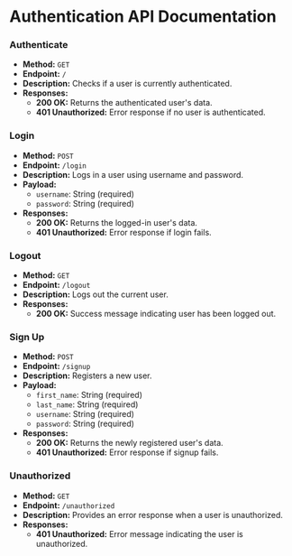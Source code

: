 # Authentication API Documentation

### Authenticate

- **Method:** `GET`
- **Endpoint:** `/`
- **Description:** Checks if a user is currently authenticated.
- **Responses:**
  - **200 OK:** Returns the authenticated user's data.
  - **401 Unauthorized:** Error response if no user is authenticated.

### Login

- **Method:** `POST`
- **Endpoint:** `/login`
- **Description:** Logs in a user using username and password.
- **Payload:**
  - `username`: String (required)
  - `password`: String (required)
- **Responses:**
  - **200 OK:** Returns the logged-in user's data.
  - **401 Unauthorized:** Error response if login fails.

### Logout

- **Method:** `GET`
- **Endpoint:** `/logout`
- **Description:** Logs out the current user.
- **Responses:**
  - **200 OK:** Success message indicating user has been logged out.

### Sign Up

- **Method:** `POST`
- **Endpoint:** `/signup`
- **Description:** Registers a new user.
- **Payload:**
  - `first_name`: String (required)
  - `last_name`: String (required)
  - `username`: String (required)
  - `password`: String (required)
- **Responses:**
  - **200 OK:** Returns the newly registered user's data.
  - **401 Unauthorized:** Error response if signup fails.

### Unauthorized

- **Method:** `GET`
- **Endpoint:** `/unauthorized`
- **Description:** Provides an error response when a user is unauthorized.
- **Responses:**
  - **401 Unauthorized:** Error message indicating the user is unauthorized.
